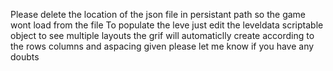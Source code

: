 Please delete the location of the json file in persistant path so the game wont load from the file 
To populate the leve just edit the leveldata scriptable object to see multiple layouts the grif will automaticlly create according to the rows columns and aspacing given
please let me know if you have any doubts
